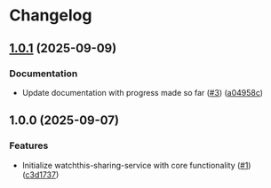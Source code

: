 # Changelog

## [1.0.1](https://github.com/aimeerivers/watchthis-sharing-service/compare/v1.0.0...v1.0.1) (2025-09-09)


### Documentation

* Update documentation with progress made so far ([#3](https://github.com/aimeerivers/watchthis-sharing-service/issues/3)) ([a04958c](https://github.com/aimeerivers/watchthis-sharing-service/commit/a04958cc438dcada80211a148aec792416b658a2))

## 1.0.0 (2025-09-07)


### Features

* Initialize watchthis-sharing-service with core functionality ([#1](https://github.com/aimeerivers/watchthis-sharing-service/issues/1)) ([c3d1737](https://github.com/aimeerivers/watchthis-sharing-service/commit/c3d17378410328f27407395b1a63e27ff8c564c8))
